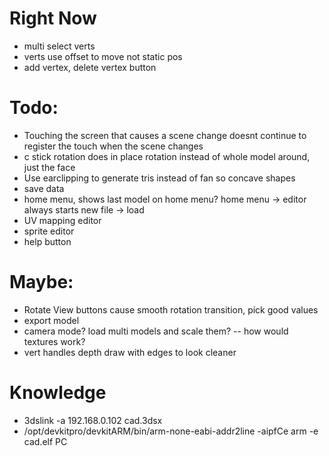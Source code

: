 # Right Now
* multi select verts
* verts use offset to move not static pos
* add vertex, delete vertex button

# Todo:
* Touching the screen that causes a scene change doesnt continue to register the touch when the scene changes
* c stick rotation does in place rotation instead of whole model around, just the face
* Use earclipping to generate tris instead of fan so concave shapes
* save data
* home menu, shows last model on home menu? home menu -> editor always starts new file -> load
* UV mapping editor
* sprite editor
* help button

# Maybe:
* Rotate View buttons cause smooth rotation transition, pick good values
* export model
* camera mode? load multi models and scale them? -- how would textures work?
* vert handles depth draw with edges to look cleaner

# Knowledge
* 3dslink -a 192.168.0.102 cad.3dsx
* /opt/devkitpro/devkitARM/bin/arm-none-eabi-addr2line -aipfCe arm -e cad.elf PC
